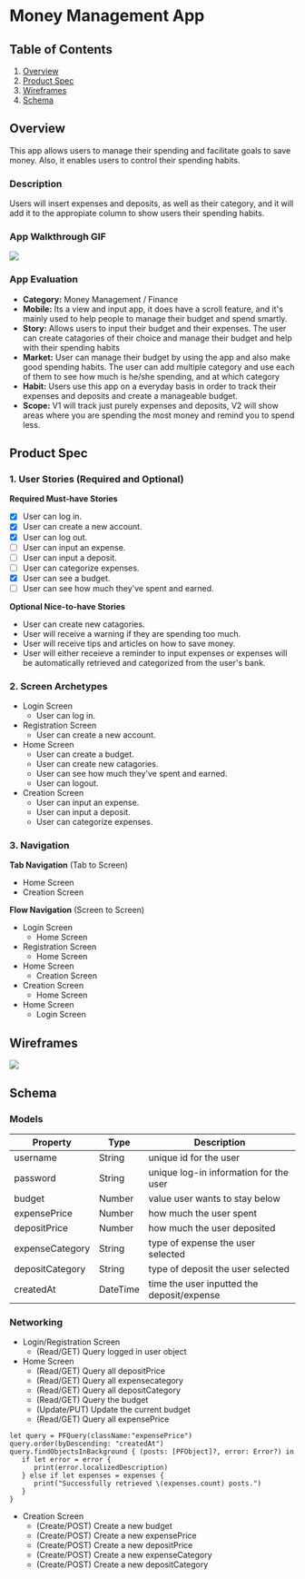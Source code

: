 # Money Management App

## Table of Contents
1. [Overview](#Overview)
1. [Product Spec](#Product-Spec)
1. [Wireframes](#Wireframes)
2. [Schema](#Schema)

## Overview
This app allows users to manage their spending and facilitate goals to save money. Also, it enables users to control their spending habits.
### Description
Users will insert expenses and deposits, as well as their category, and it will add it to the appropiate column to show users their spending habits.

### App Walkthrough GIF
![](https://i.imgur.com/OKfVvwM.gif)

### App Evaluation
- **Category:** Money Management / Finance
- **Mobile:** Its a view and input app, it does have a scroll feature, and it's mainly used to help people to manage their budget and spend smartly.
- **Story:** Allows users to input their budget and their expenses. The user can create catagories of their choice and manage their budget and help with their spending habits
- **Market:** User can manage their budget by using the app and also make good spending habits. The user can add multiple category  and use each of them to see how much is he/she spending, and at which category 
- **Habit:** Users use this app on a everyday basis in order to track their expenses and deposits and create a manageable budget.
- **Scope:** V1 will track just purely expenses and deposits, V2 will show areas where you are spending the most money and remind you to spend less.

## Product Spec

### 1. User Stories (Required and Optional)

**Required Must-have Stories**

- [x] User can log in.
- [x] User can create a new account.
- [x] User can log out.
- [ ] User can input an expense.
- [ ] User can input a deposit.
- [ ] User can categorize expenses.
- [x] User can see a budget.
- [ ] User can see how much they've spent and earned.

**Optional Nice-to-have Stories**

* User can create new catagories.
* User will receive a warning if they are spending too much.
* User will receive tips and articles on how to save money.
* User will either receieve a reminder to input expenses or expenses will be automatically retrieved and categorized from the user's bank.

### 2. Screen Archetypes

* Login Screen
   * User can log in.
* Registration Screen
   * User can create a new account.
* Home Screen
    * User can create a budget.
    * User can create new catagories.
    * User can see how much they've spent and earned.
    * User can logout.
* Creation Screen
    * User can input an expense.
    * User can input a deposit.
    * User can categorize expenses.

### 3. Navigation

**Tab Navigation** (Tab to Screen)

* Home Screen
* Creation Screen

**Flow Navigation** (Screen to Screen)

* Login Screen
   * Home Screen
* Registration Screen
   * Home Screen
* Home Screen
   * Creation Screen
* Creation Screen
   * Home Screen
* Home Screen
    * Login Screen


## Wireframes
![](https://i.imgur.com/ZIkSohZ.png)


## Schema 
### Models
| Property        | Type     | Description |
| -------------   | -------- | ------------|
| username        | String   | unique id for the user |
| password        | String   | unique log-in information for the user |
| budget          | Number   | value user wants to stay below |
| expensePrice    | Number   | how much the user spent |
| depositPrice    | Number   | how much the user deposited |
| expenseCategory | String   | type of expense the user selected |
| depositCategory | String   | type of deposit the user selected |
| createdAt| DateTime | time the user inputted the deposit/expense

### Networking
- Login/Registration Screen
    - (Read/GET) Query logged in user object
- Home Screen
    - (Read/GET) Query all depositPrice
    - (Read/GET) Query all expensecategory
    - (Read/GET) Query all depositCategory
    - (Read/GET) Query the budget
    - (Update/PUT) Update the current budget
    - (Read/GET) Query all expensePrice
```
let query = PFQuery(className:"expensePrice")
query.order(byDescending: "createdAt")
query.findObjectsInBackground { (posts: [PFObject]?, error: Error?) in
   if let error = error { 
      print(error.localizedDescription)
   } else if let expenses = expenses {
      print("Successfully retrieved \(expenses.count) posts.")
   }
}
```
- Creation Screen
    - (Create/POST) Create a new budget
    - (Create/POST) Create a new expensePrice
    - (Create/POST) Create a new depositPrice
    - (Create/POST) Create a new expenseCategory
    - (Create/POST) Create a new depositCategory
